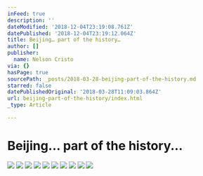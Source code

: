 ```yaml
---
inFeed: true
description: ''
dateModified: '2018-12-04T23:19:08.761Z'
datePublished: '2018-12-04T23:19:12.064Z'
title: Beijing… part of the history…
author: []
publisher:
  name: Nelson Cristo
via: {}
hasPage: true
sourcePath: _posts/2018-03-28-beijing-part-of-the-history.md
starred: false
datePublishedOriginal: '2018-03-28T11:09:03.864Z'
url: beijing-part-of-the-history/index.html
_type: Article

---
```

# Beijing... part of the history...
![](https://the-grid-user-content.s3-us-west-2.amazonaws.com/84f8afed-9d92-49e3-8196-02277ee22234.jpg)
![](https://the-grid-user-content.s3-us-west-2.amazonaws.com/009d6197-e302-405a-a67a-c1fea8148db6.jpg)
![](https://the-grid-user-content.s3-us-west-2.amazonaws.com/69e1b2be-0565-4a11-9c4f-a902bcf6bbd0.jpg)
![](https://the-grid-user-content.s3-us-west-2.amazonaws.com/a213927e-6c20-426a-91eb-64c9670ce22e.jpg)
![](https://the-grid-user-content.s3-us-west-2.amazonaws.com/87c2747e-b567-4409-9847-15a344c0d0e4.jpg)
![](https://the-grid-user-content.s3-us-west-2.amazonaws.com/000f0419-0f7e-42b9-9104-c862e81dbea2.jpg)
![](https://the-grid-user-content.s3-us-west-2.amazonaws.com/4d254999-27a6-44ae-8460-da75b5946e98.jpg)
![](https://the-grid-user-content.s3-us-west-2.amazonaws.com/ad90a6a9-6e57-41f6-82e1-f406aad667e5.jpg)
![](https://the-grid-user-content.s3-us-west-2.amazonaws.com/f23811ba-6066-4ca5-934e-11c2d51ae5ff.jpg)
![](https://the-grid-user-content.s3-us-west-2.amazonaws.com/f21af55f-c715-45ea-ab06-5c3c6f02a7f4.jpg)